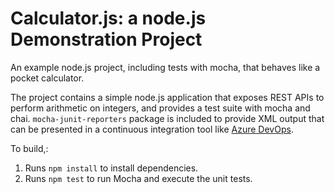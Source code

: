 # Calculator.js: a node.js Demonstration Project

An example node.js project, including tests with mocha, that behaves like
a pocket calculator.

The project contains a simple node.js application that exposes REST APIs
to perform arithmetic on integers, and provides a test suite with mocha
and chai. `mocha-junit-reporters` package is included to provide XML
output that can be presented in a continuous integration tool like
[Azure DevOps](https://azure.com/devops).

To build,:

1. Runs `npm install` to install dependencies.
2. Runs `npm test` to run Mocha and execute the unit tests.
